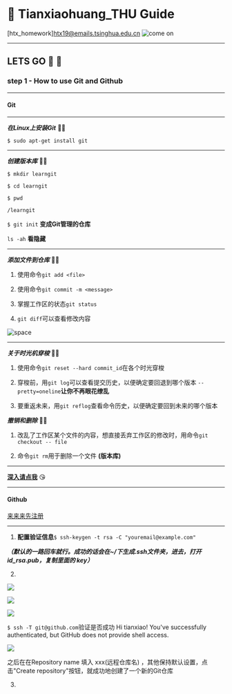 #  🤞 Tianxiaohuang_THU Guide

[htx_homework]htx19@emails.tsinghua.edu.cn
![come on](https://ss0.bdstatic.com/94oJfD_bAAcT8t7mm9GUKT-xh_/timg?image&quality=100&size=b4000_4000&sec=1568273440&di=75a4373c858699d873d1e76ffaf0be46&src=http://img4.duitang.com/uploads/item/201208/14/20120814135703_viTAi.thumb.700_0.jpeg)

---------------------

## **LETS GO** 💨 💨

### step 1 - How to use Git and Github

---

#### Git

---

***在Linux上安装Git***  🤷‍♂️

`$ sudo apt-get install git`

---

***创建版本库*** 🤷‍♂️

`$ mkdir learngit`

`$ cd learngit`

`$ pwd`

`/learngit`

`$ git init` **变成Git管理的仓库**

`ls -ah` **看隐藏**

---

***添加文件到仓库*** 🤷‍♂️

1. 使用命令`git add <file>`

2. 使用命令`git commit -m <message>`

3. 掌握工作区的状态`git status`

4. `git diff`可以查看修改内容

![space](https://www.liaoxuefeng.com/files/attachments/919020037470528/0)

---

***关于时光机穿梭*** 🤷‍♂️ 

1. 使用命令`git reset --hard commit_id`在各个时光穿梭

2. 穿梭前，用`git log`可以查看提交历史，以便确定要回退到哪个版本   `--pretty=oneline`**让你不再眼花缭乱**

3. 要重返未来，用`git reflog`查看命令历史，以便确定要回到未来的哪个版本

***撤销和删除*** 🤷‍♂️

1. 改乱了工作区某个文件的内容，想直接丢弃工作区的修改时，用命令`git checkout -- file`

2. 命令`git rm`用于删除一个文件 **(版本库)**

-------------------------------------------

[**深入请点我**](https://www.liaoxuefeng.com/wiki/896043488029600/896954848507552) 😘

-------------------------------------------

#### Github

[来来来先注册](https://github.com/)

---

1. **配置验证信息**`$ ssh-keygen -t rsa -C "youremail@example.com"`

***（默认的一路回车就行。成功的话会在~/下生成.ssh文件夹，进去，打开 id_rsa.pub，复制里面的 key）***

2. 
![](http://www.runoob.com/wp-content/uploads/2015/03/48840BF0-992F-4CCC-A388-15CB74819D88.jpg)

![](http://www.runoob.com/wp-content/uploads/2015/03/106AD534-A38A-47F3-88A3-B7BE3F2FEEF1.jpg)

![](http://www.runoob.com/wp-content/uploads/2015/03/EC8F8872-091A-4CAB-90F2-616F34F350A9.jpg)


`$ ssh -T git@github.com`验证是否成功
Hi tianxiao! You've successfully authenticated, but GitHub does not provide shell access.

![](http://www.runoob.com/wp-content/uploads/2015/03/github1.jpg)

之后在在Repository name 填入 xxx(远程仓库名) ，其他保持默认设置，点击"Create repository"按钮，就成功地创建了一个新的Git仓库

3. 
